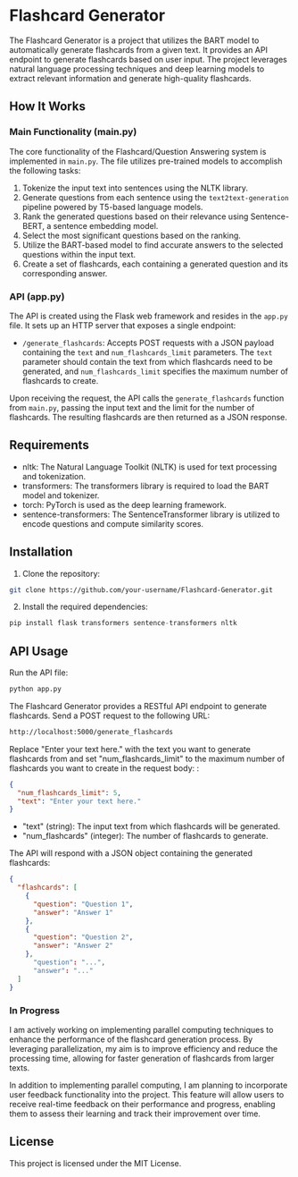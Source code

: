 # Flashcard Generator

The Flashcard Generator is a project that utilizes the BART model to automatically generate flashcards from a given text. It provides an API endpoint to generate flashcards based on user input. The project leverages natural language processing techniques and deep learning models to extract relevant information and generate high-quality flashcards.

## How It Works

### Main Functionality (main.py)

The core functionality of the Flashcard/Question Answering system is implemented in `main.py`. The file utilizes pre-trained models to accomplish the following tasks:

1. Tokenize the input text into sentences using the NLTK library.
2. Generate questions from each sentence using the `text2text-generation` pipeline powered by T5-based language models.
3. Rank the generated questions based on their relevance using Sentence-BERT, a sentence embedding model.
4. Select the most significant questions based on the ranking.
5. Utilize the BART-based model to find accurate answers to the selected questions within the input text.
6. Create a set of flashcards, each containing a generated question and its corresponding answer.

### API (app.py)

The API is created using the Flask web framework and resides in the `app.py` file. It sets up an HTTP server that exposes a single endpoint:

- `/generate_flashcards`: Accepts POST requests with a JSON payload containing the `text` and `num_flashcards_limit` parameters. The `text` parameter should contain the text from which flashcards need to be generated, and `num_flashcards_limit` specifies the maximum number of flashcards to create.

Upon receiving the request, the API calls the `generate_flashcards` function from `main.py`, passing the input text and the limit for the number of flashcards. The resulting flashcards are then returned as a JSON response.


## Requirements

- nltk: The Natural Language Toolkit (NLTK) is used for text processing and tokenization.
- transformers: The transformers library is required to load the BART model and tokenizer.
- torch: PyTorch is used as the deep learning framework.
- sentence-transformers: The SentenceTransformer library is utilized to encode questions and compute similarity scores.

## Installation

1. Clone the repository:
```bash
git clone https://github.com/your-username/Flashcard-Generator.git
```

2. Install the required dependencies:
```python
pip install flask transformers sentence-transformers nltk
```

## API Usage
Run the API file:
```python
python app.py
```

The Flashcard Generator provides a RESTful API endpoint to generate flashcards. Send a POST request to the following URL:
```bash
http://localhost:5000/generate_flashcards
```

Replace "Enter your text here." with the text you want to generate flashcards from and set "num_flashcards_limit" to the maximum number of flashcards you want to create in the request body:
:
```json
{
  "num_flashcards_limit": 5,
  "text": "Enter your text here."
}
```

- "text" (string): The input text from which flashcards will be generated.
- "num_flashcards" (integer): The number of flashcards to generate.
  
The API will respond with a JSON object containing the generated flashcards:
```json
{
  "flashcards": [
    {
      "question": "Question 1",
      "answer": "Answer 1"
    },
    {
      "question": "Question 2",
      "answer": "Answer 2"
    },
      "question": "...",
      "answer": "..." 
  ]
}
```

### In Progress
I am actively working on implementing parallel computing techniques to enhance the performance of the flashcard generation process. By leveraging parallelization, my aim is to improve efficiency and reduce the processing time, allowing for faster generation of flashcards from larger texts. 

In addition to implementing parallel computing, I am planning to incorporate user feedback functionality into the project. This feature will allow users to receive real-time feedback on their performance and progress, enabling them to assess their learning and track their improvement over time.



## License
This project is licensed under the MIT License.
<!-- Catatan: Perubahan ini untuk latihan Pull Request dan Review -->